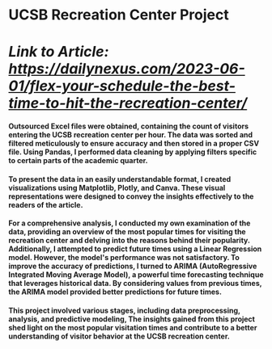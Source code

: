 # UCSB Recreation Center Project

# *Link to Article: https://dailynexus.com/2023-06-01/flex-your-schedule-the-best-time-to-hit-the-recreation-center/*

#### Outsourced Excel files were obtained, containing the count of visitors entering the UCSB recreation center per hour. The data was sorted and filtered meticulously to ensure accuracy and then stored in a proper CSV file. Using Pandas, I performed data cleaning by applying filters specific to certain parts of the academic quarter.

#### To present the data in an easily understandable format, I created visualizations using Matplotlib, Plotly, and Canva. These visual representations were designed to convey the insights effectively to the readers of the article.

#### For a comprehensive analysis, I conducted my own examination of the data, providing an overview of the most popular times for visiting the recreation center and delving into the reasons behind their popularity. Additionally, I attempted to predict future times using a Linear Regression model. However, the model's performance was not satisfactory. To improve the accuracy of predictions, I turned to ARIMA (AutoRegressive Integrated Moving Average Model), a powerful time forecasting technique that leverages historical data. By considering values from previous times, the ARIMA model provided better predictions for future times.

#### This project involved various stages, including data preprocessing, analysis, and predictive modeling, The insights gained from this project shed light on the most popular visitation times and contribute to a better understanding of visitor behavior at the UCSB recreation center.
